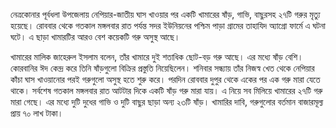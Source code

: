 নেত্রকোনার পূর্বধলা উপজেলায় নেপিয়ার-জাতীয় ঘাস খাওয়ার পর একটি খামারের ষাঁড়, গাভি, বাছুরসহ ২৭টি গরুর মৃত্যু হয়েছে। রোববার থেকে গতকাল মঙ্গলবার রাত পর্যন্ত সদর ইউনিয়নের পশ্চিম পাড়া গ্রামের তাহাযিদ অ্যাগ্রো ফার্মে এ ঘটনা ঘটে। এ ছাড়া খামারটির আরও বেশ কয়েকটি গরু অসুস্থ আছে।

খামারের মালিক জাহেরুল ইসলাম বলেন, তাঁর খামারে দুই শতাধিক ছোট-বড় গরু আছে। এর মধ্যে ষাঁড় বেশি। কোরবানির ঈদ কেন্দ্র করে তিনি ষাঁড়গুলো বিক্রির প্রস্তুতি নিয়েছিলেন। শনিবার সন্ধ্যায় তাঁর নিজস্ব খেত থেকে নেপিয়ার কাঁচা ঘাস খাওয়ানোর পরই গরুগুলো অসুস্থ হতে শুরু করে। পরদিন রোববার দুপুর থেকে একের পর এক গরু মারা যেতে থাকে। সর্বশেষ গতকাল মঙ্গলবার রাত আটটার দিকে একটি ষাঁড় গরু মারা যায়। এ নিয়ে সব মিলিয়ে খামারের ২৭টি গরু মারা গেছে। এর মধ্যে দুটি দুধের গাভি ও দুটি বাছুর ছাড়া অন্য ২৩টি ষাঁড়। খামারির দাবি, গরুগুলোর বর্তমান বাজারমূল্য প্রায় ৭০ লাখ টাকা।  
